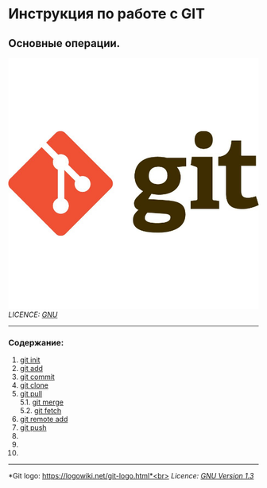 # Инструкция по работе с GIT
## Основные операции.

![GIT-Logo](./Assets/GIT-Logo-1-3719.jpg)
*LICENCE: [GNU](licence.md)*<br>

---

### **Содержание**:
1. [git init](git%20init.md)
2. [git add](git%20add.md)
3. [git commit](git%20commit.md)
4. [git clone](git%20clone.md)
5. [git pull](git%20pull.md) <br>
   5.1. [git merge](git%20merge.md)<br>
   5.2. [git fetch](git%20fetch.md)
6. [git remote add](git%20remoteadd.md)
7. [git push](git%20push.md)
8. 
9. 
10. 



---



*Git logo: https://logowiki.net/git-logo.html*<br>
*Licence: [GNU Version 1.3](https://www.gnu.org/licenses/fdl-1.3.ru.html)*